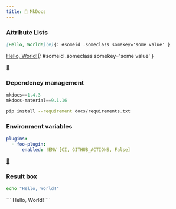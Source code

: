 ```yaml
---
title: 📖 MkDocs
---
```


### Attribute Lists

```md
[Hello, World!](#){: #someid .someclass somekey='some value' }
```
<div class="result" markdown>

[Hello, World!](#){: #someid .someclass somekey='some value' }

</div>

[🔗](https://python-markdown.github.io/extensions/attr_list)

### Dependency management

```python title="docs/requirements.txt"
mkdocs==1.4.3
mkdocs-material==9.1.16
```

```bash
pip install --requirement docs/requirements.txt
```

### Environment variables

```yaml title="mkdocs.yml"
plugins:
  - foo-plugin:
      enabled: !ENV [CI, GITHUB_ACTIONS, False]
```

[🔗](https://www.mkdocs.org/user-guide/configuration/#environment-variables)

### Result box

```bash title="Say hello!"
echo "Hello, World!"
```
<div class="result" markdown>
```
Hello, World!
```
</div>
